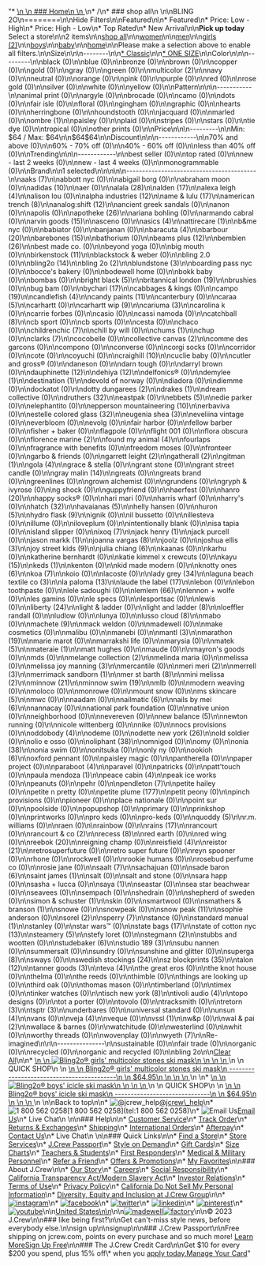 "*   [\n    \n    ### Home\n    \n    ](/)\n*   /\n*   ### shop all\n    \n\nBLING 2O\n========\n\nHide Filters\n\nFeatured\n\n*   Featured\n*   Price: Low - High\n*   Price: High - Low\n*   Top Rated\n*   New Arrival\n\n**Pick up today** Select a store\n\n2 items\n\n[shop all](/all/?crawl=no)\n\n[women](/all/womens?crawl=no)\n\n[men](/all/mens?crawl=no)\n\n[girls (2)](/all/girls?crawl=no)\n\n[boys](/all/boys?crawl=no)\n\n[baby](/all/baby?crawl=no)\n\n[home](/all/home?crawl=no)\n\nPlease make a selection above to enable all filters.\n\nSize\n\n\n--------\n\n[*   Classic](/all/?brand=BLING%202o&crawl=no&fit=Classic)\n\n[*   ONE SIZE](/all/?brand=BLING%202o&crawl=no&size=ONE%20SIZE)\n\nColor\n\n\n---------\n\nblack (0)\n\nblue (0)\n\nbronze (0)\n\nbrown (0)\n\ncopper (0)\n\ngold (0)\n\ngray (0)\n\ngreen (0)\n\n[](/all/?brand=BLING%202o&crawl=no&l_color=root-multicolor)multicolor (2)\n\nnavy (0)\n\nneutral (0)\n\norange (0)\n\npink (0)\n\npurple (0)\n\nred (0)\n\nrose gold (0)\n\nsilver (0)\n\nwhite (0)\n\nyellow (0)\n\nPattern\n\n\n-----------\n\nanimal print (0)\n\nargyle (0)\n\nbrocade (0)\n\ncamo (0)\n\ndots (0)\n\nfair isle (0)\n\nfloral (0)\n\ngingham (0)\n\ngraphic (0)\n\nhearts (0)\n\nherringbone (0)\n\nhoundstooth (0)\n\njacquard (0)\n\nmarled (0)\n\n[](/all/?brand=BLING%202o&crawl=no&l_pattern=root-ombre)ombre (1)\n\npaisley (0)\n\nplaid (0)\n\nstripes (0)\n\nstars (0)\n\ntie dye (0)\n\ntropical (0)\n\nother prints (0)\n\nPrice\n\n\n---------\n\nMin: $64 / Max: $64\n\n$64$64\n\nDiscount\n\n\n------------\n\n70% and above (0)\n\n60% - 70% off (0)\n\n40% - 60% off (0)\n\nless than 40% off (0)\n\nTrending\n\n\n------------\n\nbest seller (0)\n\ntop rated (0)\n\nnew - last 2 weeks (0)\n\nnew - last 4 weeks (0)\n\nmonogrammable (0)\n\nBrand\n\n1 selected[](/all/?crawl=no)\n\n\n\n\n-----------------------------------------\n\n[](/all/?brand=AAKS,BLING%202o&crawl=no)aaks (7)\n\nabbott nyc (0)\n\nabigail borg (0)\n\nabraham moon (0)\n\n[](/all/?brand=ADIDAS,BLING%202o&crawl=no)adidas (10)\n\naer (0)\n\n[](/all/?brand=ALALA,BLING%202o&crawl=no)alala (28)\n\n[](/all/?brand=ALDEN,BLING%202o&crawl=no)alden (17)\n\n[](/all/?brand=ALEXA%20LEIGH,BLING%202o&crawl=no)alexa leigh (4)\n\nalison lou (0)\n\n[](/all/?brand=ALPHA%20INDUSTRIES,BLING%202o&crawl=no)alpha industries (12)\n\n[](/all/?brand=AME%20%26%20LULU,BLING%202o&crawl=no)ame & lulu (17)\n\n[](/all/?brand=AMERICAN%20TRENCH,BLING%202o&crawl=no)american trench (8)\n\n[](/all/?brand=ANALOG%3ASHIFT,BLING%202o&crawl=no)analog:shift (12)\n\nancient greek sandals (0)\n\nanon (0)\n\napolis (0)\n\n[](/all/?brand=APOTHEKE,BLING%202o&crawl=no)apotheke (26)\n\nariana bohling (0)\n\narmando cabral (0)\n\n[](/all/?brand=ARVIN%20GOODS,BLING%202o&crawl=no)arvin goods (15)\n\nasceno (0)\n\n[](/all/?brand=ASICS,BLING%202o&crawl=no)asics (4)\n\n[](/all/?brand=ATTIRECARE,BLING%202o&crawl=no)attirecare (1)\n\nb&me nyc (0)\n\nbabiator (0)\n\nbanjanan (0)\n\n[](/all/?brand=BARACUTA,BLING%202o&crawl=no)baracuta (4)\n\n[](/all/?brand=BARBOUR,BLING%202o&crawl=no)barbour (20)\n\n[](/all/?brand=BAREBONES,BLING%202o&crawl=no)barebones (15)\n\nbathorium (0)\n\n[](/all/?brand=BEAMS%20PLUS,BLING%202o&crawl=no)beams plus (12)\n\n[](/all/?brand=BEMBIEN,BLING%202o&crawl=no)bembien (26)\n\nbest made co. (0)\n\nbeyond yoga (0)\n\nbig mouth (0)\n\n[](/all/?brand=BLING%202o,Birkenstock&crawl=no)birkenstock (11)\n\nblackstock & weber (0)\n\nbling 2.0 (0)\n\n[](/all/?brand=BLING%202o,BLING2O&crawl=no)bling2o (14)\n\n[](/all/?crawl=no)bling 2o (2)\n\n[](/all/?brand=BLING%202o,BLUNDSTONE&crawl=no)blundstone (3)\n\nboarding pass nyc (0)\n\nbocce's bakery (0)\n\nbodewell home (0)\n\nbokk baby (0)\n\nbombas (0)\n\n[](/all/?brand=BLING%202o,BRIGHT%20BLACK&crawl=no)bright black (5)\n\n[](/all/?brand=BLING%202o,BRITANNICAL%20LONDON&crawl=no)britannical london (19)\n\nbrushies (0)\n\nbug bam (0)\n\n[](/all/?brand=BLING%202o,BYCHARI&crawl=no)bychari (17)\n\ncabbages & kings (0)\n\n[](/all/?brand=BLING%202o,CAMPO&crawl=no)campo (19)\n\n[](/all/?brand=BLING%202o,CANDLEFISH&crawl=no)candlefish (4)\n\n[](/all/?brand=BLING%202o,CANDY%20PAINTS&crawl=no)candy paints (11)\n\ncanterbury (0)\n\n[](/all/?brand=BLING%202o,CARAA&crawl=no)caraa (5)\n\ncarhartt (0)\n\n[](/all/?brand=BLING%202o,CARHARTT%20WIP&crawl=no)carhartt wip (9)\n\n[](/all/?brand=BLING%202o,CARIUMA&crawl=no)cariuma (3)\n\ncarolina k (0)\n\ncarrie forbes (0)\n\ncasio (0)\n\ncassi namoda (0)\n\n[](/all/?brand=BLING%202o,CATCHBALL&crawl=no)catchball (8)\n\ncb sport (0)\n\ncb sports (0)\n\ncesta (0)\n\nchaco (0)\n\n[](/all/?brand=BLING%202o,CHILDRENCHIC&crawl=no)childrenchic (7)\n\nchill by will (0)\n\n[](/all/?brand=BLING%202o,CHUMS&crawl=no)chums (1)\n\nchup (0)\n\n[](/all/?brand=BLING%202o,CLARKS&crawl=no)clarks (7)\n\ncocobelle (0)\n\n[](/all/?brand=BLING%202o,COLLECTIVE%20CANVAS&crawl=no)collective canvas (2)\n\ncomme des garcons (0)\n\ncompono (0)\n\nconverse (0)\n\ncorgi socks (0)\n\ncorridor (0)\n\ncote (0)\n\ncoyuchi (0)\n\n[](/all/?brand=BLING%202o,CRAIGHILL&crawl=no)craighill (10)\n\ncuclie baby (0)\n\ncutler and gross® (0)\n\ndaneson (0)\n\ndarn tough (0)\n\ndarryl brown (0)\n\n[](/all/?brand=BLING%202o,DAUPHINETTE&crawl=no)dauphinette (12)\n\n[](/all/?brand=BLING%202o,DEHIYA&crawl=no)dehiya (12)\n\ndelfonics® (0)\n\n[](/all/?brand=BLING%202o,DEMYLEE&crawl=no)demylee (1)\n\n[](/all/?brand=BLING%202o,DESTINATION&crawl=no)destination (1)\n\ndevold of norway (0)\n\ndiadora (0)\n\ndiemme (0)\n\ndockatot (0)\n\n[](/all/?brand=BLING%202o,DOTTY%20DUNGAREES&crawl=no)dotty dungarees (2)\n\n[](/all/?brand=BLING%202o,DRAKES&crawl=no)drakes (1)\n\ndream collective (0)\n\n[](/all/?brand=BLING%202o,DRUTHERS&crawl=no)druthers (32)\n\neastpak (0)\n\n[](/all/?brand=BLING%202o,EBBETS&crawl=no)ebbets (5)\n\nedie parker (0)\n\nelephantito (0)\n\n[](/all/?brand=BLING%202o,EPPERSON%20MOUNTAINEERING&crawl=no)epperson mountaineering (10)\n\nerbaviva (0)\n\n[](/all/?brand=BLING%202o,ESTELLE%20COLORED%20GLASS&crawl=no)estelle colored glass (32)\n\n[](/all/?brand=BLING%202o,EUGENIA%20SHEA&crawl=no)eugenia shea (3)\n\neveliina vintage (0)\n\neverbloom (0)\n\nevolg (0)\n\nfair harbor (0)\n\nfellow barber (0)\n\nfisher + baker (0)\n\nflagpole (0)\n\nflight 001 (0)\n\nflora obscura (0)\n\n[](/all/?brand=BLING%202o,FLORENCE%20MARINE&crawl=no)florence marine (2)\n\n[](/all/?brand=BLING%202o,FOUND%20MY%20ANIMAL&crawl=no)found my animal (4)\n\nfourlaps (0)\n\nfragrance with benefits (0)\n\nfreedom moses (0)\n\nfronteer (0)\n\ngarbo & friends (0)\n\n[](/all/?brand=BLING%202o,GARRETT%20LEIGHT&crawl=no)garrett leight (2)\n\n[](/all/?brand=BLING%202o,GATHERALL&crawl=no)gatherall (2)\n\n[](/all/?brand=BLING%202o,GITMAN&crawl=no)gitman (1)\n\n[](/all/?brand=BLING%202o,GOLA&crawl=no)gola (4)\n\ngrace & stella (0)\n\ngrant stone (0)\n\ngrant street candle (0)\n\n[](/all/?brand=BLING%202o,GRAY%20MALIN&crawl=no)gray malin (14)\n\ngreats (0)\n\ngreats brand (0)\n\ngreenlines (0)\n\ngrown alchemist (0)\n\ngrundens (0)\n\ngryph & ivyrose (0)\n\ng shock (0)\n\nguppyfriend (0)\n\nhaerfest (0)\n\n[](/all/?brand=BLING%202o,HANRO&crawl=no)hanro (20)\n\nhappy socks® (0)\n\nhari mari (0)\n\nharris wharf (0)\n\nharry's (0)\n\n[](/all/?brand=BLING%202o,HATCH&crawl=no)hatch (32)\n\n[](/all/?brand=BLING%202o,HAVAIANAS&crawl=no)havaianas (5)\n\nhelly hansen (0)\n\n[](/all/?brand=BLING%202o,HURON&crawl=no)huron (5)\n\n[](/all/?brand=BLING%202o,HYDRO%20FLASK&crawl=no)hydro flask (9)\n\nignik (0)\n\nil bussetto (0)\n\nillesteva (0)\n\nillume (0)\n\niloveplum (0)\n\nintentionally blank (0)\n\nisa tapia (0)\n\nisland slipper (0)\n\n[](/all/?brand=BLING%202o,IXOQ&crawl=no)ixoq (7)\n\n[](/all/?brand=BLING%202o,JACK%20HENRY&crawl=no)jack henry (1)\n\njack purcell (0)\n\n[](/all/?brand=BLING%202o,JASON%20MARKK&crawl=no)jason markk (1)\n\n[](/all/?brand=BLING%202o,JOANNA%20VARGAS&crawl=no)joanna vargas (8)\n\njoolz (0)\n\n[](/all/?brand=BLING%202o,JOSHUA%20ELLIS&crawl=no)joshua ellis (3)\n\n[](/all/?brand=BLING%202o,JOY%20STREET%20KIDS&crawl=no)joy street kids (9)\n\n[](/all/?brand=BLING%202o,Julia%20Chiang&crawl=no)julia chiang (6)\n\nkaanas (0)\n\nkarhu (0)\n\nkatherine bernhardt (0)\n\nkatie kimmel x crewcuts (0)\n\n[](/all/?brand=BLING%202o,KAYU&crawl=no)kayu (15)\n\n[](/all/?brand=BLING%202o,KEDS&crawl=no)keds (1)\n\nkenton (0)\n\nkid made modern (0)\n\n[](/all/?brand=BLING%202o,KNOTTY%20ONES&crawl=no)knotty ones (6)\n\n[](/all/?brand=BLING%202o,KOA&crawl=no)koa (7)\n\nkoio (0)\n\nlacoste (0)\n\n[](/all/?brand=BLING%202o,LADY%20GREY&crawl=no)lady grey (34)\n\n[](/all/?brand=BLING%202o,LAGUNA%20BEACH%20TEXTILE%20CO&crawl=no)laguna beach textile co (3)\n\n[](/all/?brand=BLING%202o,LA%20PALOMA&crawl=no)la paloma (13)\n\n[](/all/?brand=BLING%202o,LAUDE%20THE%20LABEL&crawl=no)laude the label (17)\n\nlebon (0)\n\nlebon toothpaste (0)\n\nlele sadoughi (0)\n\n[](/all/?brand=BLING%202o,LEMLEM&crawl=no)lemlem (66)\n\nlennon + wolfe (0)\n\nles gamins (0)\n\nle specs (0)\n\nlesportsac (0)\n\nlewis (0)\n\n[](/all/?brand=BLING%202o,LIBERTY&crawl=no)liberty (24)\n\nlight & ladder (0)\n\n[](/all/?brand=BLING%202o,LIGHT%20AND%20LADDER&crawl=no)light and ladder (8)\n\nloeffler randall (0)\n\nludlow (0)\n\nlunya (0)\n\n[](/all/?brand=BLING%202o,LUSSO%20CLOUD&crawl=no)lusso cloud (8)\n\nmabo (0)\n\n[](/all/?brand=BLING%202o,MACHETE&crawl=no)machete (9)\n\nmack weldon (0)\n\nmadewell (0)\n\nmake cosmetics (0)\n\nmalibu (0)\n\nmanebi (0)\n\n[](/all/?brand=BLING%202o,MANTL&crawl=no)mantl (3)\n\n[](/all/?brand=BLING%202o,MARATHON&crawl=no)marathon (19)\n\nmarie marot (0)\n\nmarrakshi life (0)\n\nmarysia (0)\n\n[](/all/?brand=BLING%202o,MATEK&crawl=no)matek (5)\n\n[](/all/?brand=BLING%202o,MATERAIE&crawl=no)materaie (1)\n\nmatt hughes (0)\n\nmaude (0)\n\nmayron's goods (0)\n\nmds (0)\n\n[](/all/?brand=BLING%202o,MELANGE%20COLLECTION&crawl=no)melange collection (2)\n\nmelinda maria (0)\n\nmelissa (0)\n\n[](/all/?brand=BLING%202o,MELISSA%20JOY%20MANNING&crawl=no)melissa joy manning (3)\n\nmercantile (0)\n\n[](/all/?brand=BLING%202o,MERI%20MERI&crawl=no)meri meri (2)\n\n[](/all/?brand=BLING%202o,MERRELL&crawl=no)merrell (3)\n\n[](/all/?brand=BLING%202o,MERRIMACK%20SANDBORN&crawl=no)merrimack sandborn (1)\n\n[](/all/?brand=BLING%202o,MER%20ST%20BARTH&crawl=no)mer st barth (8)\n\n[](/all/?brand=BLING%202o,MINI%20MELISSA&crawl=no)mini melissa (2)\n\n[](/all/?brand=BLING%202o,MINNOW&crawl=no)minnow (21)\n\n[](/all/?brand=BLING%202o,MINNOW%20SWIM&crawl=no)minnow swim (19)\n\nmlb (0)\n\nmodern weaving (0)\n\nmoloco (0)\n\nmonrowe (0)\n\nmount snow (0)\n\n[](/all/?brand=BLING%202o,MS%20SKINCARE&crawl=no)ms skincare (5)\n\nmwc (0)\n\nnaadam (0)\n\n[](/all/?brand=BLING%202o,NAILMATIC&crawl=no)nailmatic (6)\n\n[](/all/?brand=BLING%202o,NAILS%20BY%20MEI&crawl=no)nails by mei (6)\n\nnannacay (0)\n\nnational park foundation (0)\n\nnative union (0)\n\nneighborhood (0)\n\nnevereven (0)\n\n[](/all/?brand=BLING%202o,New%20Balance&crawl=no)new balance (5)\n\nnewton running (0)\n\nnicole wittenberg (0)\n\nnike (0)\n\nnocs provisions (0)\n\n[](/all/?brand=BLING%202o,ODDOBODY&crawl=no)oddobody (4)\n\nodeme (0)\n\n[](/all/?brand=BLING%202o,ODETTE%20NEW%20YORK&crawl=no)odette new york (26)\n\nold soldier (0)\n\nolio e osso (0)\n\n[](/all/?brand=BLING%202o,OLIPHANT&crawl=no)oliphant (38)\n\nomnigod (0)\n\nomy (0)\n\n[](/all/?brand=BLING%202o,ONIA&crawl=no)onia (38)\n\nonia swim (0)\n\nonitsuka (0)\n\nonly ny (0)\n\n[](/all/?brand=BLING%202o,OOKIOH&crawl=no)ookioh (6)\n\noxford pennant (0)\n\npaisley magic (0)\n\npantherella (0)\n\npaper project (0)\n\n[](/all/?brand=BLING%202o,PARABOOT&crawl=no)paraboot (4)\n\nparavel (0)\n\npatricks (0)\n\npatt'touch (0)\n\n[](/all/?brand=BLING%202o,PAULA%20MENDOZA&crawl=no)paula mendoza (1)\n\n[](/all/?brand=BLING%202o,PEACE%20CABIN&crawl=no)peace cabin (4)\n\npeak ice works (0)\n\npeanuts (0)\n\npehr (0)\n\n[](/all/?brand=BLING%202o,PENDLETON&crawl=no)pendleton (7)\n\npetite hailey (0)\n\npetite n pretty (0)\n\n[](/all/?brand=BLING%202o,PETITE%20PLUME&crawl=no)petite plume (177)\n\npetit peony (0)\n\npinch provisions (0)\n\npioneer (0)\n\nplace nationale (0)\n\npoint sur (0)\n\npoolside (0)\n\npopupshop (0)\n\nprimary (0)\n\nprinkshop (0)\n\nprintworks (0)\n\npro keds (0)\n\npro-keds (0)\n\n[](/all/?brand=BLING%202o,QUODDY&crawl=no)quoddy (5)\n\nr.m. williams (0)\n\nraen (0)\n\nrainbow (0)\n\n[](/all/?brand=BLING%202o,RAINS&crawl=no)rains (17)\n\nrancourt (0)\n\n[](/all/?brand=BLING%202o,RANCOURT%20%26%20CO&crawl=no)rancourt & co (2)\n\n[](/all/?brand=BLING%202o,RECESS&crawl=no)recess (8)\n\nred earth (0)\n\nred wing (0)\n\n[](/all/?brand=BLING%202o,REEBOK&crawl=no)reebok (20)\n\nreigning champ (0)\n\n[](/all/?brand=BLING%202o,REISFIELD&crawl=no)reisfield (4)\n\n[](/all/?brand=BLING%202o,REISTOR&crawl=no)reistor (21)\n\nretrosuperfuture (0)\n\nretro super future (0)\n\nreyn spooner (0)\n\nrhone (0)\n\nrockwell (0)\n\nrookie humans (0)\n\nrosebud perfume co (0)\n\nrosie jane (0)\n\n[](/all/?brand=BLING%202o,SAALT&crawl=no)saalt (7)\n\nsachajuan (0)\n\n[](/all/?brand=BLING%202o,SADE%20BARON&crawl=no)sade baron (6)\n\n[](/all/?brand=BLING%202o,SAINT%20JAMES&crawl=no)saint james (1)\n\nsalt (0)\n\nsalt and stone (0)\n\nsara happ (0)\n\nsasha + lucca (0)\n\n[](/all/?brand=BLING%202o,SAYA&crawl=no)saya (1)\n\nseastar (0)\n\nsea star beachwear (0)\n\nseavees (0)\n\nsempach (0)\n\nshedrain (0)\n\nshepherd of sweden (0)\n\n[](/all/?brand=BLING%202o,SIMON%20%26%20SCHUSTER&crawl=no)simon & schuster (1)\n\nskin (0)\n\nsmartwool (0)\n\n[](/all/?brand=BLING%202o,SMATHERS%20%26%20BRANSON&crawl=no)smathers & branson (1)\n\nsnowe (0)\n\nsnowpeak (0)\n\n[](/all/?brand=BLING%202o,SNOW%20PEAK&crawl=no)snow peak (11)\n\nsophie anderson (0)\n\n[](/all/?brand=BLING%202o,SOREL&crawl=no)sorel (2)\n\n[](/all/?brand=BLING%202o,SPERRY&crawl=no)sperry (7)\n\nstance (0)\n\n[](/all/?brand=BLING%202o,STANDARD%20MANUAL&crawl=no)standard manual (1)\n\nstanley (0)\n\nstar wars™ (0)\n\n[](/all/?brand=BLING%202o,STATE%20BAGS&crawl=no)state bags (17)\n\n[](/all/?brand=BLING%202o,STATE%20OF%20COTTON%20NYC&crawl=no)state of cotton nyc (13)\n\n[](/all/?brand=BLING%202o,STEAMERY&crawl=no)steamery (5)\n\nstefy loret (0)\n\n[](/all/?brand=BLING%202o,STEGMANN&crawl=no)stegmann (2)\n\nstubbs and wootten (0)\n\n[](/all/?brand=BLING%202o,STUDEBAKER&crawl=no)studebaker (6)\n\n[](/all/?brand=BLING%202o,STUDIO%20189&crawl=no)studio 189 (3)\n\nsubu nannen (0)\n\nsummersalt (0)\n\nsundry (0)\n\nsunshine and glitter (0)\n\n[](/all/?brand=BLING%202o,SUPERGA&crawl=no)superga (8)\n\nsways (0)\n\n[](/all/?brand=BLING%202o,SWEDISH%20STOCKINGS&crawl=no)swedish stockings (24)\n\n[](/all/?brand=BLING%202o,SZ%20BLOCKPRINTS&crawl=no)sz blockprints (35)\n\n[](/all/?brand=BLING%202o,TALON&crawl=no)talon (12)\n\n[](/all/?brand=BLING%202o,TANNER%20GOODS&crawl=no)tanner goods (3)\n\n[](/all/?brand=BLING%202o,TEVA&crawl=no)teva (4)\n\nthe great eros (0)\n\nthe knot house (0)\n\nthelma (0)\n\nthe reeds (0)\n\nthimble (0)\n\nthings are looking up (0)\n\nthird oak (0)\n\nthomas mason (0)\n\ntimberland (0)\n\ntimex (0)\n\ntinker watches (0)\n\n[](/all/?brand=BLING%202o,TISCH%20NEW%20YORK&crawl=no)tisch new york (8)\n\n[](/all/?brand=BLING%202o,TIVOLI%20AUDIO&crawl=no)tivoli audio (4)\n\ntopo designs (0)\n\ntot a porter (0)\n\ntovolo (0)\n\ntracksmith (0)\n\n[](/all/?brand=BLING%202o,TRETORN&crawl=no)tretorn (3)\n\n[](/all/?brand=BLING%202o,TSPTR&crawl=no)tsptr (3)\n\nunderbares (0)\n\nuniversal standard (0)\n\n[](/all/?brand=BLING%202o,UNSUN&crawl=no)unsun (4)\n\nvans (0)\n\n[](/all/?brand=BLING%202o,VEJA&crawl=no)veja (4)\n\nveque (0)\n\n[](/all/?brand=BLING%202o,VSSL&crawl=no)vssl (1)\n\nw&p (0)\n\n[](/all/?brand=BLING%202o,WAL%20%26%20PAI&crawl=no)wal & pai (2)\n\nwallace & barnes (0)\n\nwatchitude (0)\n\nwesterlind (0)\n\nwhit (0)\n\nworthy threads (0)\n\nwovenplay (0)\n\n[](/all/?brand=BLING%202o,WYETH&crawl=no)wyeth (7)\n\nRe-imagined\n\n\n---------------\n\nsustainable (0)\n\nfair trade (0)\n\norganic (0)\n\nrecycled (0)\n\norganic and recycled (0)\n\nbling 2o[](/all/?crawl=no)\n\n[Clear All](/all/?crawl=no)\n\n*   [\n    \n    ![ Bling2o® girls' multicolor stones ski mask](https://www.jcrew.com/s7-img-facade/N1585_EF0363?hei=640&crop=0,0,512,0)\n    \n    \n    \n    ](/p/girls/categories/accessories/fun-finds/bling2o-girls-multicolor-stones-ski-mask/N1585?display=standard&fit=Classic&color_name=pink-multi&colorProductCode=N1585)\n    \n    QUICK SHOP\n    \n    [\n    \n    Bling2o® girls' multicolor stones ski mask\n    ------------------------------------------\n    \n    $64.95\n    \n    \n    \n    ](/p/girls/categories/accessories/fun-finds/bling2o-girls-multicolor-stones-ski-mask/N1585?display=standard&fit=Classic&color_name=pink-multi&colorProductCode=N1585)\n    \n*   [\n    \n    ![ Bling2o® boys' icicle ski mask](https://www.jcrew.com/s7-img-facade/N1584_RD0021?hei=640&crop=0,0,512,0)\n    \n    \n    \n    ](/p/girls/categories/accessories/fun-finds/bling2o-boys-icicle-ski-mask/N1584?display=standard&fit=Classic&color_name=red&colorProductCode=N1584)\n    \n    QUICK SHOP\n    \n    [\n    \n    Bling2o® boys' icicle ski mask\n    ------------------------------\n    \n    $64.95\n    \n    \n    \n    ](/p/girls/categories/accessories/fun-finds/bling2o-boys-icicle-ski-mask/N1584?display=standard&fit=Classic&color_name=red&colorProductCode=N1584)\n    \n\nBack to top\n\n*   ![@jcrew_help](/next-static/images/sidecar-modules/footer/twitter-2.svg)[@jcrew\\_help](https://twitter.com/jcrew_help)\n*   ![1 800 562 0258](/next-static/images/sidecar-modules/footer/phone-2.svg)[1 800 562 0258](tel:1 800 562 0258)\n*   ![Email Us](/next-static/images/sidecar-modules/footer/email.svg)[Email Us](mailto:help@jcrew.com)\n*   Live Chat\n    \n\n### Help\n\n*   [Customer Service](/help/customer-service)\n*   [Track Order](/help/order-status)\n*   [Returns & Exchanges](/help/returns-exchanges)\n*   [Shipping](/help/shipping-handling)\n*   [International Orders](/help/international-orders)\n*   [Afterpay](/afterpay-faq)\n*   [Contact Us](/help/contact-us)\n*   Live Chat\n    \n\n### Quick Links\n\n*   [Find a Store](https://stores.jcrew.com/search)\n*   [Store Services](/s/store-services)\n*   [J.Crew Passport](/s/rewards)\n*   [Style on Demand](/s/style-on-demand)\n*   [Gift Cards](/help/gift-card)\n*   [Size Charts](/r/size-charts)\n*   [Teachers & Students](/s/teacher-student-discount)\n*   [First Responders](/s/military-medical-first-responder-discount)\n*   [Medical & Military Personnel](/s/military-medical-first-responder-discount)\n*   [Refer a Friend](/share)\n*   [Offers & Promotions](/best-deals)\n*   [My Favorites](/favorites)\n\n### About J.Crew\n\n*   [Our Story](/s/aboutus)\n*   [Careers](https://jobs.jcrew.com)\n*   [Social Responsibility](/s/corporate-responsibility)\n*   [California Transparency Act/Modern Slavery Act](/s/CSR-california-transparency-act)\n*   [Investor Relations](https://investors.jcrew.com)\n*   [Terms of Use](/help/terms-of-use)\n*   [Privacy Policy](/help/privacy-policy)\n*   [California Do Not Sell My Personal Information](https://jcrew.clarip.com/dsr/create?brand=jcrew&type=3)\n*   [Diversity, Equity and Inclusion at J.Crew Group](/s/diversity-equity-inclusion)\n\n*   [![instagram](/next-static/images/sidecar-modules/footer/instagram-2.svg)](http://instagram.com/jcrew)\n*   [![facebook](/next-static/images/sidecar-modules/footer/facebook-2.svg)](https://www.facebook.com/jcrew)\n*   [![twitter](/next-static/images/sidecar-modules/footer/twitter-2.svg)](https://twitter.com/jcrew)\n*   [![linkedin](/next-static/images/sidecar-modules/footer/linkedin.svg)](https://www.linkedin.com/company/j-crew)\n*   [![pinterest](/next-static/images/sidecar-modules/footer/pinterest-2.svg)](http://pinterest.com/jcrew/)\n*   [![youtube](/next-static/images/sidecar-modules/footer/youtube-2.svg)](http://www.youtube.com/user/jcrewinsider)\n\n[United States\n\n](/r/context-chooser)\n\n[![madewell](/next-static/images/sidecar-modules/footer/madewell.svg)](https://www.madewell.com)[![factory](/next-static/images/sidecar-modules/navigation/jcrew-factory-logo-black.svg)](https://factory.jcrew.com)\n\n© 2023 J.Crew\n\n### like being first?\n\nGet can't-miss style news, before everybody else.\n\nsign up\n\nsignup\n\n### J.Crew Passport\n\nFree shipping on jcrew.com, points on every purchase and so much more! [Learn More](/s/rewards)[Sign Up Free](/?register=true)\n\n### The J.Crew Credit Card\n\nGet $10 for every $200 you spend, plus 15% off\\* when you [apply today.](/s/credit-card)[Manage Your Card](https://d.comenity.net/jcrew/)"